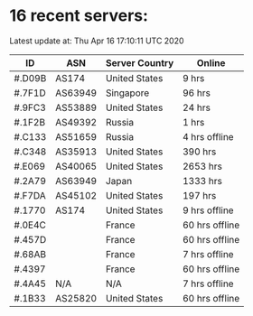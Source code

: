 # 16 recent servers:

Latest update at: Thu Apr 16 17:10:11 UTC 2020

| ID | ASN | Server Country | Online |
| -- | --- | -------------- | ------ |
| #.D09B | AS174 | United States | 9 hrs |
| #.7F1D | AS63949 | Singapore | 96 hrs |
| #.9FC3 | AS53889 | United States | 24 hrs |
| #.1F2B | AS49392 | Russia | 1 hrs |
| #.C133 | AS51659 | Russia | 4 hrs offline |
| #.C348 | AS35913 | United States | 390 hrs |
| #.E069 | AS40065 | United States | 2653 hrs |
| #.2A79 | AS63949 | Japan | 1333 hrs |
| #.F7DA | AS45102 | United States | 197 hrs |
| #.1770 | AS174 | United States | 9 hrs offline |
| #.0E4C |  | France | 60 hrs offline |
| #.457D |  | France | 60 hrs offline |
| #.68AB |  | France | 7 hrs offline |
| #.4397 |  | France | 60 hrs offline |
| #.4A45 | N/A | N/A | 7 hrs offline |
| #.1B33 | AS25820 | United States | 60 hrs offline |

